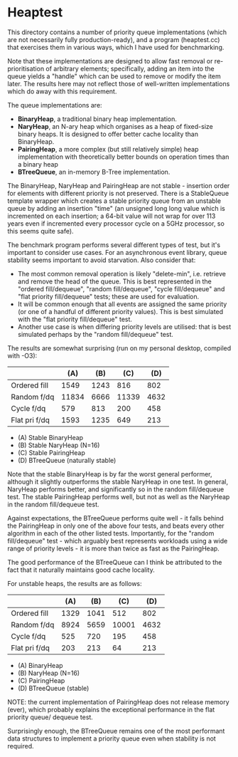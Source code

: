 # Heaptest

This directory contains a number of priority queue implementations (which
are not necessarily fully production-ready), and a program (heaptest.cc) that
exercises them in various ways, which I have used for benchmarking.

Note that these implementations are designed to allow fast removal or re-
prioritisation of arbitrary elements; specifically, adding an item into the
queue yields a "handle" which can be used to remove or modify the item later.
The results here may not reflect those of well-written implementations which
do away with this requirement.

The queue implementations are:

 * **BinaryHeap**, a traditional binary heap implementation.
 * **NaryHeap**, an N-ary heap which organises as a heap of fixed-size binary
   heaps. It is designed to offer better cache locality than BinaryHeap.
 * **PairingHeap**, a more complex (but still relatively simple) heap
   implementation with theoretically better bounds on operation times
   than a binary heap
 * **BTreeQueue**, an in-memory B-Tree implementation.

The BinaryHeap, NaryHeap and PairingHeap are not stable - insertion order for
elements with different priority is not preserved. There is a StableQueue
template wrapper which creates a stable priority queue from an unstable queue
by adding an insertion "time" (an unsigned long long value which is
incremented on each insertion; a 64-bit value will not wrap for over 113 years
even if incremented every processor cycle on a 5GHz processor, so this seems
quite safe).

The benchmark program performs several different types of test, but it's
important to consider use cases. For an asynchronous event library, queue
stability seems important to avoid starvation. Also consider that:

 * The most common removal operation is likely "delete-min", i.e. retrieve
   and remove the head of the queue. This is best represented in the
   "ordered fill/dequeue", "random fill/dequeue", "cycle fill/dequeue"
   and "flat priority fill/dequeue" tests; these are used for evaluation.
 * It will be common enough that all events are assigned the same priority
   (or one of a handful of different priority values). This is best
   simulated with the "flat priority fill/dequeue" test.
 * Another use case is when differing priority levels are utilised: that is
   best simulated perhaps by the "random fill/dequeue" test.

The results are somewhat surprising (run on my personal desktop, compiled
with -O3):


|                |   (A) |   (B) |   (C) |   (D) |
| -------------- | ----- | ----- | ----- | ----- |
| Ordered fill   |  1549 |  1243 |   816 |   802 |
| Random f/dq    | 11834 |  6666 | 11339 |  4632 |
| Cycle f/dq     |   579 |   813 |   200 |   458 |
| Flat pri f/dq  |  1593 |  1235 |   649 |   213 |

 * (A) Stable BinaryHeap
 * (B) Stable NaryHeap (N=16)
 * (C) Stable PairingHeap
 * (D) BTreeQueue (naturally stable)


Note that the stable BinaryHeap is by far the worst general performer, although
it slightly outperforms the stable NaryHeap in one test. In general, NaryHeap
performs better, and significantly so in the random fill/dequeue test. The
stable PairingHeap performs well, but not as well as the NaryHeap in the random
fill/dequeue test. 

Against expectations, the BTreeQueue performs quite well - it falls behind the
PairingHeap in only one of the above four tests, and beats every other algorithm
in each of the other listed tests. Importantly, for the "random fill/dequeue"
test - which arguably best represents workloads using a wide range of priority
levels - it is more than twice as fast as the PairingHeap.

The good performance of the BTreeQueue can I think be attributed to the fact that
it naturally maintains good cache locality.

For unstable heaps, the results are as follows:

|                |   (A) |   (B) |   (C) |   (D) |
| -------------- | ----- | ----- | ----- | ----- |
| Ordered fill   |  1329 |  1041 |   512 |   802 |
| Random f/dq    |  8924 |  5659 | 10001 |  4632 |
| Cycle f/dq     |   525 |   720 |   195 |   458 |
| Flat pri f/dq  |   203 |   213 |    64 |   213 |

 * (A) BinaryHeap
 * (B) NaryHeap (N=16)
 * (C) PairingHeap
 * (D) BTreeQueue (stable)

NOTE: the current implementation of PairingHeap does not release memory (ever),
which probably explains the exceptional performance in the flat priority queue/
dequeue test.

Surprisingly enough, the BTreeQueue remains one of the most performant data
structures to implement a priority queue even when stability is not required.
